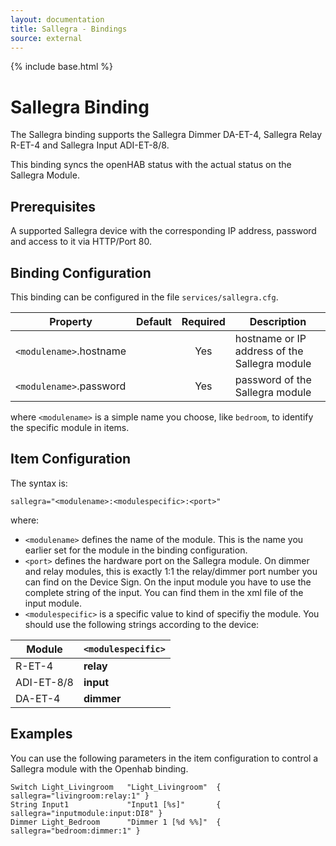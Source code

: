 ```yaml
---
layout: documentation
title: Sallegra - Bindings
source: external
---
```

<!-- Attention authors: Do not edit directly. Please add your changes to the appropriate source repository -->

{% include base.html %}

# Sallegra Binding

The Sallegra binding supports the Sallegra Dimmer DA-ET-4, Sallegra Relay R-ET-4 and Sallegra Input ADI-ET-8/8.

This binding syncs the openHAB status with the actual status on the Sallegra Module.

## Prerequisites

A supported Sallegra device with the corresponding IP address, password and access to it via HTTP/Port 80.

## Binding Configuration

This binding can be configured in the file `services/sallegra.cfg`.

| Property | Default | Required | Description |
|----------|---------|:--------:|-------------|
| `<modulename>`.hostname | | Yes | hostname or IP address of the Sallegra module |
| `<modulename>`.password | | Yes | password of the Sallegra module |

where `<modulename>` is a simple name you choose, like `bedroom`, to identify the specific module in items.

## Item Configuration

The syntax is:

```
sallegra="<modulename>:<modulespecific>:<port>"
```

where:

* `<modulename>` defines the name of the module. This is the name you earlier set for the module in the binding configuration.
* `<port>` defines the hardware port on the Sallegra module.  On dimmer and relay modules, this is exactly 1:1 the relay/dimmer port number you can find on the Device Sign. On the input module you have to use the complete string of the input. You can find them in the xml file of the input module.
* `<modulespecific>` is a specific value to kind of specifiy the module. You should use the following strings according to the device:

| Module     | `<modulespecific>` |
|------------|--------------------|
| R-ET-4     | **relay** |
| ADI-ET-8/8 | **input** |
| DA-ET-4    | **dimmer** |


## Examples

You can use the following parameters in the item configuration to control a Sallegra module with the Openhab binding.

```
Switch Light_Livingroom   "Light_Livingroom"  { sallegra="livingroom:relay:1" }
String Input1             "Input1 [%s]"       { sallegra="inputmodule:input:DI8" }
Dimmer Light_Bedroom      "Dimmer 1 [%d %%]"  { sallegra="bedroom:dimmer:1" }
```
